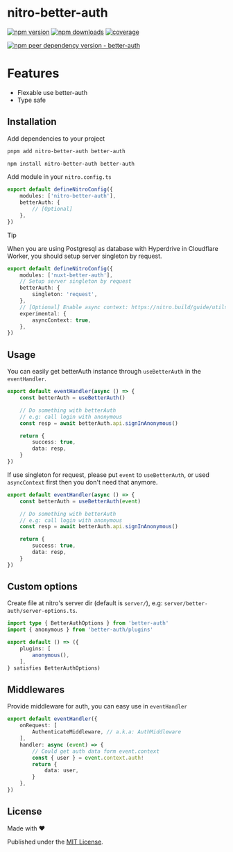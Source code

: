 # nitro-better-auth

[![npm version][npm-version-src]][npm-version-href]
[![npm downloads][npm-downloads-src]][npm-downloads-href]
[![coverage][coverage-src]][coverage-href]

[![npm peer dependency version - better-auth][peer-deps-better-auth-src]][peer-deps-better-auth-href]

# Features

- Flexable use better-auth
- Type safe

## Installation

Add dependencies to your project

```bash [pnpm]
pnpm add nitro-better-auth better-auth
```

```bash [npm]
npm install nitro-better-auth better-auth
```

Add module in your `nitro.config.ts`

```typescript [nitro.config.ts]
export default defineNitroConfig({
	modules: ['nitro-better-auth'],
	betterAuth: {
		// [Optional]
	},
})
```

> [!TIP]
> When you are using Postgresql as database with Hyperdrive in Cloudflare Worker, you should setup server singleton by request.

```typescript [nitro.config.ts]
export default defineNitroConfig({
	modules: ['nuxt-better-auth'],
	// Setup server singleton by request
	betterAuth: {
		singleton: 'request',
	},
	// [Optional] Enable async context: https://nitro.build/guide/utils#async-context-experimental
	experimental: {
		asyncContext: true,
	},
})
```

## Usage

You can easily get betterAuth instance through `useBetterAuth` in the `eventHandler`.

```typescript
export default eventHandler(async () => {
	const betterAuth = useBetterAuth()

	// Do something with betterAuth
	// e.g: call login with anonymous
	const resp = await betterAuth.api.signInAnonymous()

	return {
		success: true,
		data: resp,
	}
})
```

If use singleton for request, please put `event` to `useBetterAuth`, or used `asyncContext` first then you don't need that anymore.

```typescript
export default eventHandler(async () => {
	const betterAuth = useBetterAuth(event)

	// Do something with betterAuth
	// e.g: call login with anonymous
	const resp = await betterAuth.api.signInAnonymous()

	return {
		success: true,
		data: resp,
	}
})
```

## Custom options

Create file at nitro's server dir (default is `server/`), e.g: `server/better-auth/server-options.ts`.

```typescript [server/better-auth/server-options.ts]
import type { BetterAuthOptions } from 'better-auth'
import { anonymous } from 'better-auth/plugins'

export default () => ({
	plugins: [
		anonymous(),
	],
} satisfies BetterAuthOptions)
```

## Middlewares

Provide middleware for auth, you can easy use in `eventHandler`

```typescript
export default eventHandler({
	onRequest: [
		AuthenticateMiddleware, // a.k.a: AuthMiddleware
	],
	handler: async (event) => {
		// Could get auth data form event.context
		const { user } = event.context.auth!
		return {
			data: user,
		}
	},
})
```

## License

Made with ❤️

Published under the [MIT License](https://github.com/aa900031/nitro-better-auth/blob/main/LICENSE).

<!-- Link Resources -->

[npm-version-src]: https://img.shields.io/npm/v/nitro-better-auth?style=flat&colorA=18181B&colorB=F0DB4F
[npm-version-href]: https://npmjs.com/package/nitro-better-auth
[npm-downloads-src]: https://img.shields.io/npm/dm/nitro-better-auth?style=flat&colorA=18181B&colorB=F0DB4F
[npm-downloads-href]: https://npmjs.com/package/nitro-better-auth
[coverage-src]: https://img.shields.io/codecov/c/gh/aa900031/nitro-better-auth?logo=codecov&style=flat&colorA=18181B&colorB=F0DB4F
[coverage-href]: https://codecov.io/gh/aa900031/nitro-better-auth
[peer-deps-better-auth-src]: https://img.shields.io/npm/dependency-version/nitro-better-auth/peer/better-auth?style=flat&colorA=18181B&colorB=F0DB4F
[peer-deps-better-auth-href]: https://www.npmjs.com/package/better-auth
